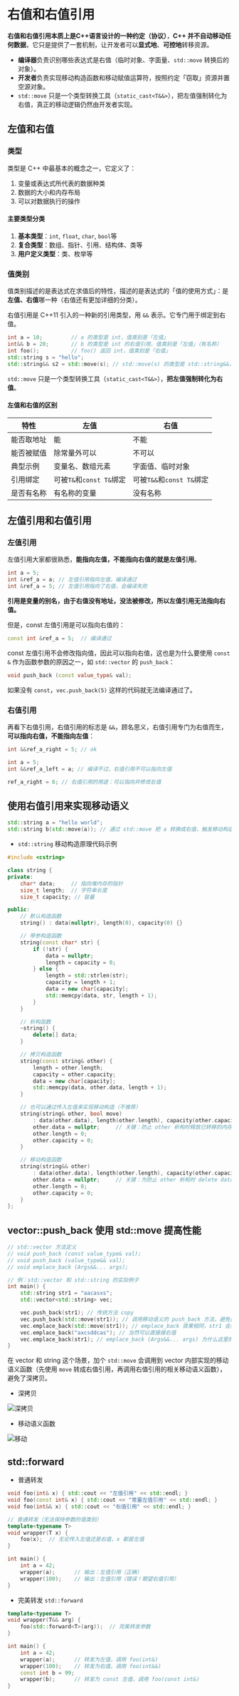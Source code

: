 # 右值和右值引用

**右值和右值引用本质上是C++语言设计的一种约定（协议）**，**C++ 并不自动移动任何数据**，它只是提供了一套机制，让开发者可以**显式地**、**可控地**转移资源。

- **编译器**负责识别哪些表达式是右值（临时对象、字面量、`std::move` 转换后的对象）。
- **开发者**负责实现移动构造函数和移动赋值运算符，按照约定「窃取」资源并置空源对象。
- `std::move` 只是一个类型转换工具（`static_cast<T&&>`），把左值强制转化为右值，真正的移动逻辑仍然由开发者实现。

## 左值和右值

### 类型

类型是 C++ 中最基本的概念之一，它定义了：

1. 变量或表达式所代表的数据种类
2. 数据的大小和内存布局
3. 可以对数据执行的操作

#### 主要类型分类

1. **基本类型**：`int`, `float`, `char`, `bool`等
2. **复合类型**：数组、指针、引用、结构体、类等
3. **用户定义类型**：类、枚举等

### 值类别

值类别描述的是表达式在求值后的特性，描述的是表达式的「值的使用方式」：是**左值、右值**哪一种（右值还有更加详细的分类）。

右值引用是 C++11 引入的一种新的引用类型，用 `&&` 表示。它专门用于绑定到右值。

```c++
int a = 10;         // a 的类型是 int，值类别是「左值」
int&& b = 20;       // b 的类型是 int 的右值引用，值类别是「左值」（有名称）
int foo();          // foo() 返回 int，值类别是「右值」
std::string s = "hello";
std::string&& s2 = std::move(s); // std::move(s) 的类型是 std::string&&，值类别是「右值」。s2 是左值
```

`std::move` 只是一个类型转换工具（`static_cast<T&&>`），**把左值强制转化为右值**。

#### 左值和右值的区别

| **特性**   | **左值**                 | **右值**                  |
| ---------- | ------------------------ | ------------------------- |
| 能否取地址 | 能                       | 不能                      |
| 能否被赋值 | 除常量外可以             | 不可以                    |
| 典型示例   | 变量名、数组元素         | 字面值、临时对象          |
| 引用绑定   | 可被`T&`和`const T&`绑定 | 可被`T&&`和`const T&`绑定 |
| 是否有名称 | 有名称的变量             | 没有名称                  |

## 左值引用和右值引用

### 左值引用

左值引用大家都很熟悉，**能指向左值，不能指向右值的就是左值引用**。

```cpp
int a = 5;
int &ref_a = a; // 左值引用指向左值，编译通过
int &ref_a = 5; // 左值引用指向了右值，会编译失败
```

**引用是变量的别名，由于右值没有地址，没法被修改，所以左值引用无法指向右值。**

但是，const 左值引用是可以指向右值的：

```cpp
const int &ref_a = 5;  // 编译通过
```

const 左值引用不会修改指向值，因此可以指向右值，这也是为什么要使用 `const &` 作为函数参数的原因之一，如 `std::vector` 的 `push_back`：

```cpp
void push_back (const value_type& val);
```

如果没有 `const`，`vec.push_back(5)` 这样的代码就无法编译通过了。

### 右值引用

再看下右值引用，右值引用的标志是 `&&`，顾名思义，右值引用专门为右值而生，**可以指向右值，不能指向左值**：

```cpp
int &&ref_a_right = 5; // ok

int a = 5;
int &&ref_a_left = a; // 编译不过，右值引用不可以指向左值

ref_a_right = 6; // 右值引用的用途：可以指向并修改右值
```

## 使用右值引用来实现移动语义

```c++
std::string a = "hello world";
std::string b(std::move(a)); // 通过 std::move 把 a 转换成右值，触发移动构造，所有权转移。被移动后原来的 a 的值为空。
```

- `std::string` 移动构造原理代码示例

````c++
#include <cstring>

class string {
private:
    char* data;     // 指向堆内存的指针
    size_t length;  // 字符串长度
    size_t capacity; // 容量

public:
    // 默认构造函数
    string() : data(nullptr), length(0), capacity(0) {}

    // 带参构造函数
    string(const char* str) {
        if (!str) {
            data = nullptr;
            length = capacity = 0;
        } else {
            length = std::strlen(str);
            capacity = length + 1;
            data = new char[capacity];
            std::memcpy(data, str, length + 1);
        }
    }

    // 析构函数
    ~string() {
        delete[] data;
    }

    // 拷贝构造函数
    string(const string& other) {
        length = other.length;
        capacity = other.capacity;
        data = new char[capacity];
        std::memcpy(data, other.data, length + 1);
    }

	// 也可以通过传入左值来实现移动构造（不推荐）
    string(string& other, bool move)
        : data(other.data), length(other.length), capacity(other.capacity) {
        other.data = nullptr;     // 关键：防止 other 析构时释放已转移的内存
        other.length = 0;
        other.capacity = 0;
    }

    // 移动构造函数
    string(string&& other)
        : data(other.data), length(other.length), capacity(other.capacity) {
        other.data = nullptr;     // 关键：为防止 other 析构时 delete data，提前置空其 data
        other.length = 0;
        other.capacity = 0;
    }
};
````

## vector::push_back 使用 std::move 提高性能

```cpp
// std::vector 方法定义
// void push_back (const value_type& val);
// void push_back (value_type&& val);
// void emplace_back (Args&&... args);

// 例：std::vector 和 std::string 的实际例子
int main() {
    std::string str1 = "aacasxs";
    std::vector<std::string> vec;

    vec.push_back(str1); // 传统方法 copy
    vec.push_back(std::move(str1)); // 调用移动语义的 push_back 方法，避免拷贝，str1 会失去原有值，变成空字符串。参数为右值意味着移动，原来的 str1 的值的 data 被移动到的 vector 中，str1 的 data 被置为空。
    vec.emplace_back(std::move(str1)); // emplace_back 效果相同，str1 会失去原有值
    vec.emplace_back("axcsddcas"); // 当然可以直接接右值
    vec.emplace_back(str1); // emplace_back (Args&&... args) 为什么这里的右值引用可以接收左值。emplace_back 内部模板使用到了 std::forward（完美转发）的特性
}
```

在 vector 和 string 这个场景，加个 `std::move` 会调用到 vector 内部实现的移动语义函数（先使用 `move` 转成右值引用，再调用右值引用的相关移动语义函数），避免了深拷贝。

- 深拷贝

![深拷贝](./.右值和右值引用.assets/深拷贝.png)

- 移动语义函数

![移动](./.右值和右值引用.assets/移动.png)

## std::forward

- 普通转发

```cpp
void foo(int& x) { std::cout << "左值引用" << std::endl; }
void foo(const int& x) { std::cout << "常量左值引用" << std::endl; }
void foo(int&& x) { std::cout << "右值引用" << std::endl; }

// 普通转发（无法保持参数的值类别）
template<typename T>
void wrapper(T x) {
    foo(x);  // 无论传入左值还是右值，x 都是左值
}

int main() {
    int a = 42;
    wrapper(a);      // 输出：左值引用（正确）
    wrapper(100);    // 输出：左值引用（错误！期望右值引用）
}
```

- 完美转发 `std::forward`

```c++
template<typename T>
void wrapper(T&& arg) {
    foo(std::forward<T>(arg));  // 完美转发参数
}

int main() {
    int a = 42;
    wrapper(a);      // 转发为左值，调用 foo(int&)
    wrapper(100);    // 转发为右值，调用 foo(int&&)
    const int b = 99;
    wrapper(b);      // 转发为 const 左值，调用 foo(const int&)
}
```

